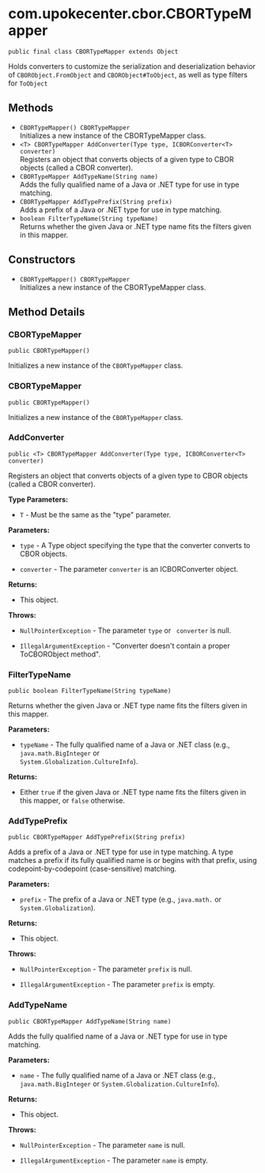 # com.upokecenter.cbor.CBORTypeMapper

    public final class CBORTypeMapper extends Object

Holds converters to customize the serialization and deserialization behavior
 of <code>CBORObject.FromObject</code> and <code>CBORObject#ToObject</code>, as
 well as type filters for <code>ToObject</code>

## Methods

* `CBORTypeMapper() CBORTypeMapper`<br>
 Initializes a new instance of the CBORTypeMapper class.
* `<T> CBORTypeMapper AddConverter​(Type type,
            ICBORConverter<T> converter)`<br>
 Registers an object that converts objects of a given type to CBOR objects
 (called a CBOR converter).
* `CBORTypeMapper AddTypeName​(String name)`<br>
 Adds the fully qualified name of a Java or .NET type for use in type
 matching.
* `CBORTypeMapper AddTypePrefix​(String prefix)`<br>
 Adds a prefix of a Java or .NET type for use in type matching.
* `boolean FilterTypeName​(String typeName)`<br>
 Returns whether the given Java or .NET type name fits the filters given in
 this mapper.

## Constructors

* `CBORTypeMapper() CBORTypeMapper`<br>
 Initializes a new instance of the CBORTypeMapper class.

## Method Details

### CBORTypeMapper
    public CBORTypeMapper()
Initializes a new instance of the <code>CBORTypeMapper</code> class.
### CBORTypeMapper
    public CBORTypeMapper()
Initializes a new instance of the <code>CBORTypeMapper</code> class.
### AddConverter
    public <T> CBORTypeMapper AddConverter​(Type type, ICBORConverter<T> converter)
Registers an object that converts objects of a given type to CBOR objects
 (called a CBOR converter).

**Type Parameters:**

* <code>T</code> - Must be the same as the "type" parameter.

**Parameters:**

* <code>type</code> - A Type object specifying the type that the converter converts to
 CBOR objects.

* <code>converter</code> - The parameter <code>converter</code> is an ICBORConverter
 object.

**Returns:**

* This object.

**Throws:**

* <code>NullPointerException</code> - The parameter <code>type</code> or <code>
 converter</code> is null.

* <code>IllegalArgumentException</code> - "Converter doesn't contain a proper
 ToCBORObject method".

### FilterTypeName
    public boolean FilterTypeName​(String typeName)
Returns whether the given Java or .NET type name fits the filters given in
 this mapper.

**Parameters:**

* <code>typeName</code> - The fully qualified name of a Java or .NET class (e.g.,
 <code>java.math.BigInteger</code> or <code>
 System.Globalization.CultureInfo</code>).

**Returns:**

* Either <code>true</code> if the given Java or .NET type name fits the
 filters given in this mapper, or <code>false</code> otherwise.

### AddTypePrefix
    public CBORTypeMapper AddTypePrefix​(String prefix)
Adds a prefix of a Java or .NET type for use in type matching. A type
 matches a prefix if its fully qualified name is or begins with that
 prefix, using codepoint-by-codepoint (case-sensitive) matching.

**Parameters:**

* <code>prefix</code> - The prefix of a Java or .NET type (e.g., `java.math.` or
 `System.Globalization`).

**Returns:**

* This object.

**Throws:**

* <code>NullPointerException</code> - The parameter <code>prefix</code> is null.

* <code>IllegalArgumentException</code> - The parameter <code>prefix</code> is empty.

### AddTypeName
    public CBORTypeMapper AddTypeName​(String name)
Adds the fully qualified name of a Java or .NET type for use in type
 matching.

**Parameters:**

* <code>name</code> - The fully qualified name of a Java or .NET class (e.g., <code>
 java.math.BigInteger</code> or <code>System.Globalization.CultureInfo</code>).

**Returns:**

* This object.

**Throws:**

* <code>NullPointerException</code> - The parameter <code>name</code> is null.

* <code>IllegalArgumentException</code> - The parameter <code>name</code> is empty.
